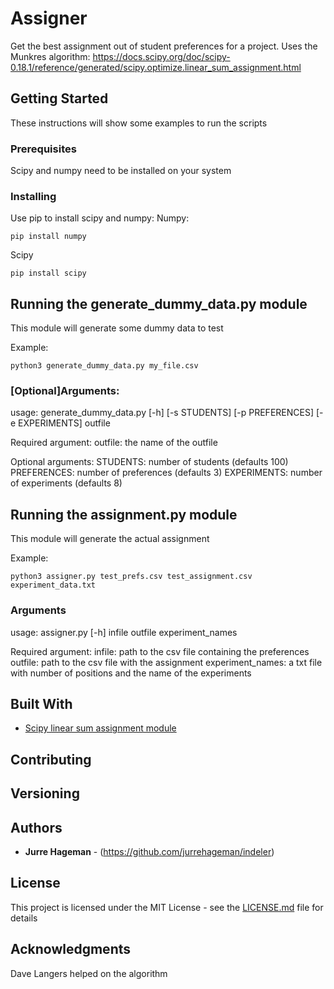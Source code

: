 # Assigner

Get the best assignment out of student preferences for a project.
Uses the Munkres algorithm:
https://docs.scipy.org/doc/scipy-0.18.1/reference/generated/scipy.optimize.linear_sum_assignment.html

## Getting Started

These instructions will show some examples to run the scripts

### Prerequisites

Scipy and numpy need to be installed on your system


### Installing

Use pip to install scipy and numpy:
Numpy:

```
pip install numpy
```

Scipy

```
pip install scipy
```


## Running the generate_dummy_data.py module

This module will generate some dummy data to test

Example:
```
python3 generate_dummy_data.py my_file.csv
```

### [Optional]Arguments:

usage: generate_dummy_data.py [-h] [-s STUDENTS] [-p PREFERENCES]
                              [-e EXPERIMENTS]
                              outfile

Required argument:
outfile: the name of the outfile

Optional arguments:
STUDENTS: number of students (defaults 100)
PREFERENCES: number of preferences (defaults 3)
EXPERIMENTS: number of experiments (defaults 8)


## Running the assignment.py module

This module will generate the actual assignment

Example:
```
python3 assigner.py test_prefs.csv test_assignment.csv experiment_data.txt
```


### Arguments
usage: assigner.py [-h] infile outfile experiment_names

Required argument:
infile: path to the csv file containing the preferences
outfile: path to the csv file with the assignment
experiment_names: a txt file with number of positions and the name of the experiments  

## Built With

* [Scipy linear sum assignment module](https://docs.scipy.org/doc/scipy-0.18.1/reference/generated/scipy.optimize.linear_sum_assignment.html)


## Contributing



## Versioning



## Authors

* **Jurre Hageman** - (https://github.com/jurrehageman/indeler)


## License

This project is licensed under the MIT License - see the [LICENSE.md](LICENSE.md) file for details

## Acknowledgments

Dave Langers helped on the algorithm